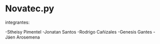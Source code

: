 # Novatec.py
integrantes:

-Stheisy Pimentel
-Jonatan Santos
-Rodrigo Cañizales
-Genesis Gantes
-Jáen Arosemena
